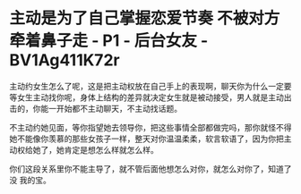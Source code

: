 # 主动是为了自己掌握恋爱节奏 不被对方牵着鼻子走 - P1 - 后台女友 - BV1Ag411K72r

主动约女生怎么了呢，这是把主动权放在自己手上的表现啊，聊天你为什么一定要等女生主动找你呢，身体上结构的差异就决定女生就是被动接受，男人就是主动出击的，你能一开始都不主动聊天，不主动找话题。

不主动约她见面，等你指望她去领导你，把这些事情全部都做完吗，那你就怪不得她不能像你羡慕的那些女孩子一样，整天对你温温柔柔，软言软语了，因为你把主动权给她了，她肯定是想怎么样就怎么样。

你们这段关系里你不能主导了，就不管后面他想怎么对你，就怎么对你了，知道了没 我的宝。